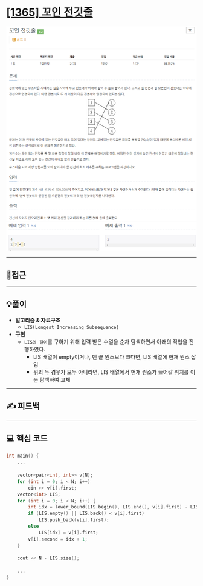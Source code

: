 # [[1365] 꼬인 전깃줄](https://www.acmicpc.net/problem/1365)

![](imgs/1.PNG)
![](imgs/2.PNG)
___
## 🤔접근
___
## 💡풀이
- <B>알고리즘 & 자료구조</B>
	- `LIS(Longest Increasing Subsequence)`
- <b>구현</b>
	- `LIS의 길이`를 구하기 위해 입력 받은 수열을 순차 탐색하면서 아래의 작업을 진행하였다.
		- LIS 배열이 empty이거나, 맨 끝 원소보다 크다면, LIS 배열에 현재 원소 삽입
		- 위의 두 경우가 모두 아니라면, LIS 배열에서 현재 원소가 들어갈 위치를 이분 탐색하여 교체
___
## ✍ 피드백
___
## 💻 핵심 코드
```c++
int main() {
	...

	vector<pair<int, int>> v(N);
	for (int i = 0; i < N; i++)
		cin >> v[i].first;
	vector<int> LIS;
	for (int i = 0; i < N; i++) {
		int idx = lower_bound(LIS.begin(), LIS.end(), v[i].first) - LIS.begin();
		if (LIS.empty() || LIS.back() < v[i].first)
			LIS.push_back(v[i].first);
		else
			LIS[idx] = v[i].first;
		v[i].second = idx + 1;
	}

	cout << N - LIS.size();

	...
}
```